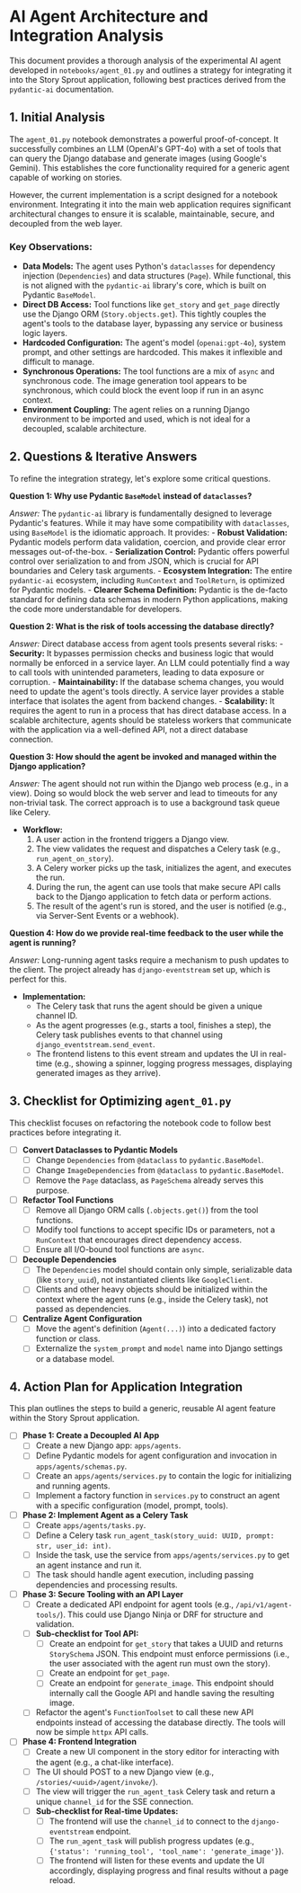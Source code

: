 # AI Agent Architecture and Integration Analysis

This document provides a thorough analysis of the experimental AI agent developed in `notebooks/agent_01.py` and outlines a strategy for integrating it into the Story Sprout application, following best practices derived from the `pydantic-ai` documentation.

## 1. Initial Analysis

The `agent_01.py` notebook demonstrates a powerful proof-of-concept. It successfully combines an LLM (OpenAI's GPT-4o) with a set of tools that can query the Django database and generate images (using Google's Gemini). This establishes the core functionality required for a generic agent capable of working on stories.

However, the current implementation is a script designed for a notebook environment. Integrating it into the main web application requires significant architectural changes to ensure it is scalable, maintainable, secure, and decoupled from the web layer.

### Key Observations:

- **Data Models:** The agent uses Python's `dataclasses` for dependency injection (`Dependencies`) and data structures (`Page`). While functional, this is not aligned with the `pydantic-ai` library's core, which is built on Pydantic `BaseModel`.
- **Direct DB Access:** Tool functions like `get_story` and `get_page` directly use the Django ORM (`Story.objects.get`). This tightly couples the agent's tools to the database layer, bypassing any service or business logic layers.
- **Hardcoded Configuration:** The agent's model (`openai:gpt-4o`), system prompt, and other settings are hardcoded. This makes it inflexible and difficult to manage.
- **Synchronous Operations:** The tool functions are a mix of `async` and synchronous code. The image generation tool appears to be synchronous, which could block the event loop if run in an async context.
- **Environment Coupling:** The agent relies on a running Django environment to be imported and used, which is not ideal for a decoupled, scalable architecture.

## 2. Questions & Iterative Answers

To refine the integration strategy, let's explore some critical questions.

**Question 1: Why use Pydantic `BaseModel` instead of `dataclasses`?**

*Answer:* The `pydantic-ai` library is fundamentally designed to leverage Pydantic's features. While it may have some compatibility with `dataclasses`, using `BaseModel` is the idiomatic approach. It provides:
    - **Robust Validation:** Pydantic models perform data validation, coercion, and provide clear error messages out-of-the-box.
    - **Serialization Control:** Pydantic offers powerful control over serialization to and from JSON, which is crucial for API boundaries and Celery task arguments.
    - **Ecosystem Integration:** The entire `pydantic-ai` ecosystem, including `RunContext` and `ToolReturn`, is optimized for Pydantic models.
    - **Clearer Schema Definition:** Pydantic is the de-facto standard for defining data schemas in modern Python applications, making the code more understandable for developers.

**Question 2: What is the risk of tools accessing the database directly?**

*Answer:* Direct database access from agent tools presents several risks:
    - **Security:** It bypasses permission checks and business logic that would normally be enforced in a service layer. An LLM could potentially find a way to call tools with unintended parameters, leading to data exposure or corruption.
    - **Maintainability:** If the database schema changes, you would need to update the agent's tools directly. A service layer provides a stable interface that isolates the agent from backend changes.
    - **Scalability:** It requires the agent to run in a process that has direct database access. In a scalable architecture, agents should be stateless workers that communicate with the application via a well-defined API, not a direct database connection.

**Question 3: How should the agent be invoked and managed within the Django application?**

*Answer:* The agent should not run within the Django web process (e.g., in a view). Doing so would block the web server and lead to timeouts for any non-trivial task. The correct approach is to use a background task queue like Celery.

- **Workflow:**
    1. A user action in the frontend triggers a Django view.
    2. The view validates the request and dispatches a Celery task (e.g., `run_agent_on_story`).
    3. A Celery worker picks up the task, initializes the agent, and executes the run.
    4. During the run, the agent can use tools that make secure API calls back to the Django application to fetch data or perform actions.
    5. The result of the agent's run is stored, and the user is notified (e.g., via Server-Sent Events or a webhook).

**Question 4: How do we provide real-time feedback to the user while the agent is running?**

*Answer:* Long-running agent tasks require a mechanism to push updates to the client. The project already has `django-eventstream` set up, which is perfect for this.

- **Implementation:**
    - The Celery task that runs the agent should be given a unique channel ID.
    - As the agent progresses (e.g., starts a tool, finishes a step), the Celery task publishes events to that channel using `django_eventstream.send_event`.
    - The frontend listens to this event stream and updates the UI in real-time (e.g., showing a spinner, logging progress messages, displaying generated images as they arrive).

## 3. Checklist for Optimizing `agent_01.py`

This checklist focuses on refactoring the notebook code to follow best practices before integrating it.

- [ ] **Convert Dataclasses to Pydantic Models**
    - [ ] Change `Dependencies` from `@dataclass` to `pydantic.BaseModel`.
    - [ ] Change `ImageDependencies` from `@dataclass` to `pydantic.BaseModel`.
    - [ ] Remove the `Page` dataclass, as `PageSchema` already serves this purpose.

- [ ] **Refactor Tool Functions**
    - [ ] Remove all Django ORM calls (`.objects.get()`) from the tool functions.
    - [ ] Modify tool functions to accept specific IDs or parameters, not a `RunContext` that encourages direct dependency access.
    - [ ] Ensure all I/O-bound tool functions are `async`.

- [ ] **Decouple Dependencies**
    - [ ] The `Dependencies` model should contain only simple, serializable data (like `story_uuid`), not instantiated clients like `GoogleClient`.
    - [ ] Clients and other heavy objects should be initialized within the context where the agent runs (e.g., inside the Celery task), not passed as dependencies.

- [ ] **Centralize Agent Configuration**
    - [ ] Move the agent's definition (`Agent(...)`) into a dedicated factory function or class.
    - [ ] Externalize the `system_prompt` and `model` name into Django settings or a database model.

## 4. Action Plan for Application Integration

This plan outlines the steps to build a generic, reusable AI agent feature within the Story Sprout application.

- [ ] **Phase 1: Create a Decoupled AI App**
    - [ ] Create a new Django app: `apps/agents`.
    - [ ] Define Pydantic models for agent configuration and invocation in `apps/agents/schemas.py`.
    - [ ] Create an `apps/agents/services.py` to contain the logic for initializing and running agents.
    - [ ] Implement a factory function in `services.py` to construct an agent with a specific configuration (model, prompt, tools).

- [ ] **Phase 2: Implement Agent as a Celery Task**
    - [ ] Create `apps/agents/tasks.py`.
    - [ ] Define a Celery task `run_agent_task(story_uuid: UUID, prompt: str, user_id: int)`.
    - [ ] Inside the task, use the service from `apps/agents/services.py` to get an agent instance and run it.
    - [ ] The task should handle agent execution, including passing dependencies and processing results.

- [ ] **Phase 3: Secure Tooling with an API Layer**
    - [ ] Create a dedicated API endpoint for agent tools (e.g., `/api/v1/agent-tools/`). This could use Django Ninja or DRF for structure and validation.
    - [ ] **Sub-checklist for Tool API:**
        - [ ] Create an endpoint for `get_story` that takes a UUID and returns `StorySchema` JSON. This endpoint must enforce permissions (i.e., the user associated with the agent run must own the story).
        - [ ] Create an endpoint for `get_page`.
        - [ ] Create an endpoint for `generate_image`. This endpoint should internally call the Google API and handle saving the resulting image.
    - [ ] Refactor the agent's `FunctionToolset` to call these new API endpoints instead of accessing the database directly. The tools will now be simple `httpx` API calls.

- [ ] **Phase 4: Frontend Integration**
    - [ ] Create a new UI component in the story editor for interacting with the agent (e.g., a chat-like interface).
    - [ ] The UI should POST to a new Django view (e.g., `/stories/<uuid>/agent/invoke/`).
    - [ ] The view will trigger the `run_agent_task` Celery task and return a unique `channel_id` for the SSE connection.
    - [ ] **Sub-checklist for Real-time Updates:**
        - [ ] The frontend will use the `channel_id` to connect to the `django-eventstream` endpoint.
        - [ ] The `run_agent_task` will publish progress updates (e.g., `{'status': 'running_tool', 'tool_name': 'generate_image'}`).
        - [ ] The frontend will listen for these events and update the UI accordingly, displaying progress and final results without a page reload.
